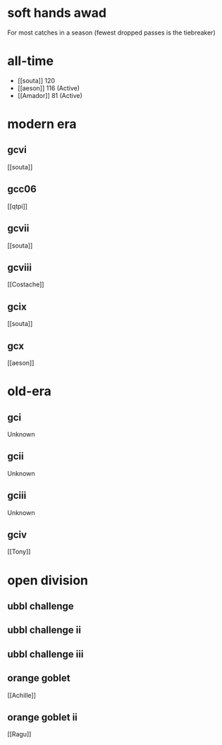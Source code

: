 # soft hands awad

For most catches in a season (fewest dropped passes is the tiebreaker)

# all-time

* [[souta]] 120
* [[aeson]] 116 (Active)
* [[Amador]] 81 (Active)

# modern era

## gcvi

[[souta]]

## gcc06

[[qtpi]]

## gcvii

[[souta]]

## gcviii

[[Costache]]

## gcix

[[souta]]

## gcx

[[aeson]]

# old-era

## gci

Unknown

## gcii

Unknown

## gciii

Unknown

## gciv

[[Tony]]

# open division

## ubbl challenge

## ubbl challenge ii

## ubbl challenge iii

## orange goblet

[[Achille]]

## orange goblet ii

[[Ragu]]

